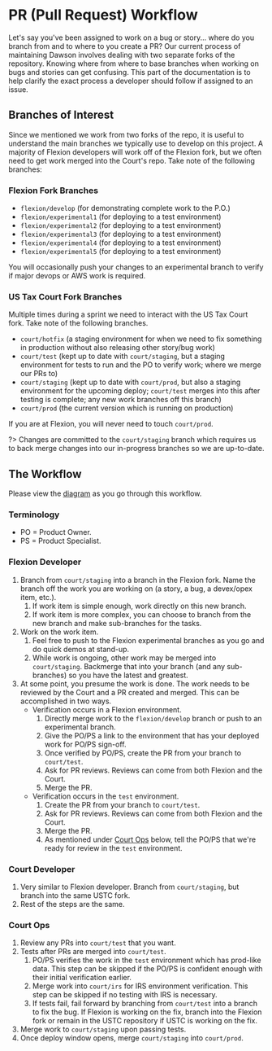 # PR (Pull Request) Workflow

Let's say you've been assigned to work on a bug or story... where do you branch from and to where to you create a PR?  Our current process of maintaining Dawson involves dealing with two separate forks of the repository.  Knowing where from where to base branches when working on bugs and stories can get confusing.  This part of the documentation is to help clarify the exact process a developer should follow if assigned to an issue.

## Branches of Interest

Since we mentioned we work from two forks of the repo, it is useful to understand the main branches we typically use to develop on this project.  A majority of Flexion developers will work off of the Flexion fork, but we often need to get work merged into the Court's repo.  Take note of the following branches:

### Flexion Fork Branches

- `flexion/develop` (for demonstrating complete work to the P.O.)
- `flexion/experimental1` (for deploying to a test environment)
- `flexion/experimental2` (for deploying to a test environment)
- `flexion/experimental3` (for deploying to a test environment)
- `flexion/experimental4` (for deploying to a test environment)
- `flexion/experimental5` (for deploying to a test environment)

You will occasionally push your changes to an experimental branch to verify if major devops or AWS work is required.

### US Tax Court Fork Branches

Multiple times during a sprint we need to interact with the US Tax Court fork.  Take note of the following branches.

- `court/hotfix` (a staging environment for when we need to fix something in production without also releasing other story/bug work)
- `court/test` (kept up to date with `court/staging`, but a staging environment for tests to run and the PO to verify work; where we merge our PRs to)
- `court/staging` (kept up to date with `court/prod`, but also a staging environment for the upcoming deploy; `court/test` merges into this after testing is complete; any new work branches off this branch)
- `court/prod` (the current version which is running on production)

If you are at Flexion, you will never need to touch `court/prod`.

?> Changes are committed to the `court/staging` branch which requires us to back merge changes into our in-progress branches so we are up-to-date.

## The Workflow

Please view the [diagram](https://lucid.app/documents/view/eb52faa0-5076-47f1-8cf4-d0fa2da8a768) as you go through this workflow.

### Terminology

- PO = Product Owner.
- PS = Product Specialist.

### Flexion Developer

1. Branch from `court/staging` into a branch in the Flexion fork.  Name the branch off the work you are working on (a story, a bug, a devex/opex item, etc.).
   1. If work item is simple enough, work directly on this new branch.
   2. If work item is more complex, you can choose to branch from the new branch and make sub-branches for the tasks.
2. Work on the work item.
   1. Feel free to push to the Flexion experimental branches as you go and do quick demos at stand-up.
   2. While work is ongoing, other work may be merged into `court/staging`.  Backmerge that into your branch (and any sub-branches) so you have the latest and greatest.
3. At some point, you presume the work is done.  The work needs to be reviewed by the Court and a PR created and merged.  This can be accomplished in two ways.
   - Verification occurs in a Flexion environment.
     1. Directly merge work to the `flexion/develop` branch or push to an experimental branch.
     2. Give the PO/PS a link to the environment that has your deployed work for PO/PS sign-off.
     3. Once verified by PO/PS, create the PR from your branch to `court/test`.
     4. Ask for PR reviews.  Reviews can come from both Flexion and the Court.
     5. Merge the PR.
   - Verification occurs in the `test` environment.
     1. Create the PR from your branch to `court/test`.
     2. Ask for PR reviews.  Reviews can come from both Flexion and the Court.
     3. Merge the PR.
     4. As mentioned under [Court Ops](#court-ops) below, tell the PO/PS that we're ready for review in the `test` environment.

### Court Developer

1. Very similar to Flexion developer.  Branch from `court/staging`, but branch into the same USTC fork.
2. Rest of the steps are the same.

### Court Ops

1. Review any PRs into `court/test` that you want.
2. Tests after PRs are merged into `court/test`.
   1. PO/PS verifies the work in the `test` environment which has prod-like data.  This step can be skipped if the PO/PS is confident enough with their initial verification earlier.
   2. Merge work into `court/irs` for IRS environment verification.  This step can be skipped if no testing with IRS is necessary.
   3. If tests fail, fail forward by branching from `court/test` into a branch to fix the bug.  If Flexion is working on the fix, branch into the Flexion fork or remain in the USTC repository if USTC is working on the fix.
3. Merge work to `court/staging` upon passing tests.
4. Once deploy window opens, merge `court/staging` into `court/prod`.
